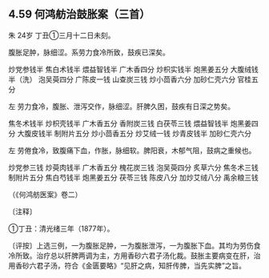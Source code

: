 ## 4.59 何鸿舫治鼓胀案（三首）

朱 24岁 丁丑①三月十二日未刻。

腹胀足肿，脉细涩。系劳力食冷所致，鼓疾已深矣。

炒党参钱半 焦白术钱半 煨益智钱半 广木香四分 炒枳实钱半 炮黑姜五分 大腹绒钱半（洗） 泡吴萸四分 广陈皮一钱 山查炭三钱 炒小茴香六分 加砂仁壳六分 官桂五分

左 劳力食冷，腹胀、泄泻交作，脉细涩。肝脾久困，鼓疾有日深之势矣。

焦冬术钱半 炒枳壳钱半 广木香五分 香附炭三钱 白茯苓三钱 煨益智钱半 炮黑姜四分 大腹皮钱半 制附片五分 炒小茴香五分 炒艾绒一钱 炒青皮钱半 加砂仁壳六分

左 劳倦食冷，致腹痛下血，作胀，脉细软。脾阳衰，木郁气阻，鼓病之重候也。

炒党参三钱 炒萸肉钱半 广木香五分 槐花炭三钱 泡吴萸四分 炙草六分 焦冬术三钱 制附片五分 焦白芍钱半 炮黑姜五分 茯苓三钱 陈皮八分 加炒艾绒八分 禹余粮三钱

（《何鸿舫医案》卷二）

〔注释〕

①丁丑：清光绪三年（1877年）。

〔评按〕上选三例，一为腹胀足肿，一为腹胀泄泻，一为腹胀下血。其均为劳伤食冷所致。治疗总以肝脾两调为主，方用香砂六君子汤化裁。鼓胀主要病变在肝，治用香砂六君子汤，符合《金匮要略》“见肝之病，知肝传脾，当先实脾”之旨。

